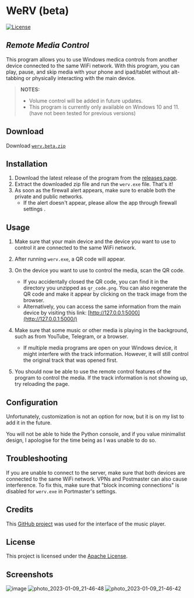 # WeRV (beta)

[![License](https://img.shields.io/badge/License-Apache_2.0-blue.svg)](https://opensource.org/licenses/Apache-2.0)

## *Remote Media Control*

This program allows you to use Windows medica controls from another device connected to the same WiFi network. With this program, you can play, pause, and skip media with your phone and ipad/tablet without alt-tabbing or physically interacting with the main device.

> **NOTES:** 
>
> - Volume control will be added in future updates. 
> - This program is currently only available on Windows 10 and 11. (have not been tested for previous versions)

## Download

Download [`werv.beta.zip`](https://github.com/VRWE/WeRV/releases/download/beta/werv.beta.zip)

## Installation

1. Download the latest release of the program from the [releases page](https://github.com/VRWE/WeRV/releases/tag/beta).
2. Extract the downloaded zip file and run the `werv.exe` file. That's it!
3. As soon as the firewall alert appears, make sure to enable both the private and public networks.
   - If the alert doesn't appear, please allow the app through firewall settings . 

## Usage

1. Make sure that your main device and the device you want to use to control it are connected to the same WiFi network.

2. After running `werv.exe`, a QR code will appear.

3. On the device you want to use to control the media, scan the QR code.
   - If you accidentally closed the QR code, you can find it in the directory you unzipped as `qr_code.png`. You can also regenerate the QR code and make it appear by clicking on the track image from the browser. 
   - Alternatively, you can access the same information from the main device by visiting this link: [http://127.0.0.1:5000](http://127.0.0.1:5000/)

4. Make sure that some music or other media is playing in the background, such as from YouTube, Telegram, or a browser.
   - If multiple media programs are open on your Windows device, it might interfere with the track information. However, it will still control the original track that was opened first.

5. You should now be able to use the remote control features of the program to control the media. If the track information is not showing up, try reloading the page.

## Configuration

Unfortunately, customization is not an option for now, but it is on my list to add it in the future.

You will not be able to hide the Python console, and if you value minimalist design, I apologise for the time being as I was unable to do so.

## Troubleshooting

If you are unable to connect to the server, make sure that both devices are connected to the same WiFi network. VPNs and Postmaster can also cause interference. To fix this, make sure that "block incoming connections" is disabled for `werv.exe` in Portmaster's settings.

## Credits

This [GitHub project](https://github.com/sayantanm19/js-music-player) was used for the interface of the music player.

## License

This project is licensed under the [Apache License](https://github.com/VRWE/WeRV/blob/main/LICENSE).

## Screenshots
![image](https://user-images.githubusercontent.com/61895507/211321689-d176fd6e-6a7d-4879-b7a3-3f9de375a36c.png)
![photo_2023-01-09_21-46-48](https://user-images.githubusercontent.com/61895507/211323755-63d85669-9b19-4a94-ab89-2dc134647ffc.jpg)
![photo_2023-01-09_21-46-42](https://user-images.githubusercontent.com/61895507/211323739-a8bfbdab-b792-452a-abf8-554a7f4227ff.jpg)

